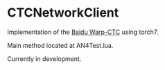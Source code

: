 # CTCNetworkClient

Implementation of the <a href="https://github.com/baidu-research/warp-ctc/">Baidu Warp-CTC</a> using torch7.

Main method located at AN4Test.lua.

Currently in development.

